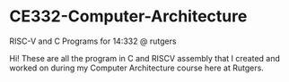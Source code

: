 # CE332-Computer-Architecture
RISC-V and C Programs for 14:332 @ rutgers

Hi! These are all the program in C and RISCV assembly that I created and worked on during my Computer Architecture 
course here at Rutgers.
